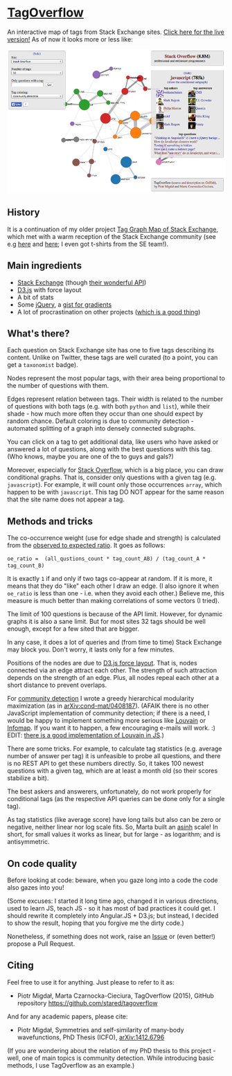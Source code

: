 [TagOverflow](http://stared.github.io/tagoverflow/)
===========

An interactive map of tags from Stack Exchange sites.
[Click here for the live version!](http://stared.github.io/tagoverflow/)
As of now it looks more or less like:

![Screenshot Dev](screenshot_dev.png)

## History

It is a continuation of my older project [Tag Graph Map of Stack Exchange](https://github.com/stared/tag-graph-map-of-stackexchange/wiki), which met with a warm reception of the Stack Exchange community (see e.g [here](http://meta.stackexchange.com/questions/157976/map-of-all-stack-exchange-sites-except-the-three-biggest) and [here](http://meta.math.stackexchange.com/questions/6479/a-graph-map-of-math-se); I even got t-shirts from the SE team!).

## Main ingredients

* [Stack Exchange](http://stackexchange.com/sites) (though [their wonderful API](https://api.stackexchange.com/docs))
* [D3.js](https://api.stackexchange.com/docs) with force layout
* A bit of stats
* Some [jQuery](http://jquery.com/), a [gist for gradients](https://gist.github.com/nowherenearithaca/4449376)
* A lot of procrastination on other projects ([which is a good thing](http://crastina.se/theres-no-projects-like-side-projects/))

## What's there?

Each question on Stack Exchange site has one to five tags describing its content. Unlike on Twitter, these tags are well curated (to a point, you can get a `taxonomist` badge). 

Nodes represent the most popular tags, with their area being proportional to the number of questions with them.

Edges represent relation between tags. Their width is related to the number of questions with both tags (e.g. with both `python` and `list`), while their shade - how much more often they occur than one should expect by random chance.
Default coloring is due to community detection - automated splitting of a graph into densely connected subgraphs.

You can click on a tag to get additional data, like users who have asked or answered a lot of questions, along with the best questions with this tag. (Who knows, maybe you are one of the to guys and gals?)

Moreover, especially for [Stack Overflow](http://stackoverflow.com/), which is a big place, you can draw conditional graphs. That is, consider only questions with a given tag (e.g. `javascript`). For example, it will count only those occurrences `array`, which happen to be with `javascript`.  This tag DO NOT appear for the same reason that the site name does not appear a tag.

## Methods and tricks

The co-occurrence weight (use for edge shade and strength) is calculated from the [observed to expected ratio](http://stats.stackexchange.com/questions/6047/does-this-quantity-related-to-independence-have-a-name/).
It goes as follows:

    oe_ratio =  (all_qustions_count * tag_count_AB) / (tag_count_A * tag_count_B)  

It is exactly `1` if and only if two tags co-appear at random. If it is more, it means that they do "like" each other I draw an edge. (I also ignore it when `oe_ratio` is less than one - i.e. when they avoid each other.) Believe me, this measure is much better than making correlations of some vectors (I tried).

The limit of 100 questions is because of the API limit. However, for dynamic graphs it is also a sane limit. But for most sites 32 tags should be well enough, except for a few sited that are bigger. 

In any case, it does a lot of queries and (from time to time) Stack Exchange may block you. Don't worry, it lasts only for a few minutes.

Positions of the nodes are due to [D3.js force layout](https://github.com/mbostock/d3/wiki/Force-Layout). That is, nodes connected via an edge attract each other. The strength of such attraction depends on the strength of an edge. Plus, all nodes repeal each other at a short distance to prevent overlaps.

For [community detection](http://digitalinterface.blogspot.it/2013/05/community-detection-in-graphs.html) I wrote a greedy hierarchical modularity maximization (as in [arXiv:cond-mat/0408187](http://arxiv.org/abs/cond-mat/0408187)). 
(AFAIK there is no other JavaScript implementation of community detection; if there is a need, I would be happy to implement something more serious like [Louvain](https://sites.google.com/site/findcommunities/) or [Infomap](http://www.mapequation.org/code.html). If you want it to happen, a few encouraging e-mails will work. :) EDIT: [there is a good implementation of Louvain in JS](https://github.com/upphiminn/jLouvain).) 

There are some tricks. For example, to calculate tag statistics (e.g. average number of answer per tag) it is unfeasible to probe all questions, and there is no REST API to get these numbers directly. So, it takes 100 newest questions with a given tag, which are at least a month old (so their scores stabilize a bit).

The best askers and answerers, unfortunately, do not work properly for conditional tags (as the respective API queries can be done only for a single tag).

As tag statistics (like average score) have long tails but also can be zero or negative, neither linear nor log scale fits. So, Marta built an [asinh](http://mathworld.wolfram.com/InverseHyperbolicSine.html) scale! In short, for small values it works as linear, but for large - as logarithm; and is antisymmetric. 

## On code quality

Before looking at code: beware, when you gaze long into a code the code also gazes into you!

(Some excuses: I started it long time ago, changed it in various directions, used to learn JS, teach JS - so it has most of bad practices it could get. I should rewrite it completely into Angular.JS + D3.js; but instead, I decided to show the result, hoping that you forgive me the dirty code.)

Nonetheless, if something does not work, raise an [Issue](https://github.com/stared/tagoverflow/issues) or (even better!) propose a Pull Request.

## Citing

Feel free to use it for anything. Just please to refer to it as:

* Piotr Migdał, Marta Czarnocka-Cieciura, TagOverflow (2015), GitHub repository https://github.com/stared/tagoverflow

And for any academic papers, please cite:

* Piotr Migdał, Symmetries and self-similarity of many-body wavefunctions, PhD Thesis (ICFO), [arXiv:1412.6796](http://arxiv.org/abs/1412.6796)

(If you are wondering about the relation of my PhD thesis to this project - well, one of main topics is community detection. While introducing basic methods, I use TagOverflow as an example.)

